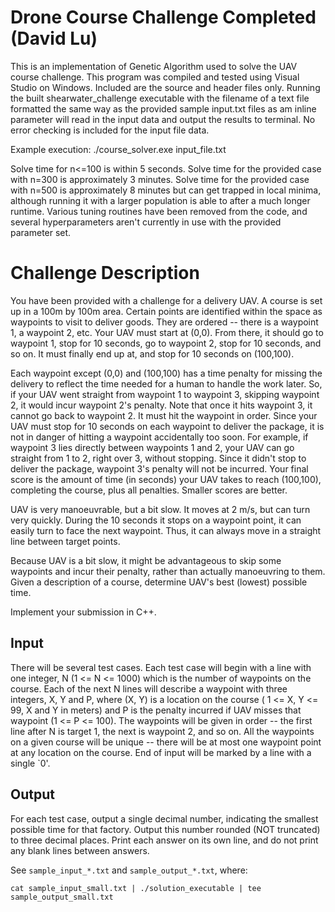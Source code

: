 # Drone Course Challenge Completed (David Lu)

This is an implementation of Genetic Algorithm used to solve the UAV course challenge. This program was compiled and tested using Visual Studio on Windows. Included are the source and header files only. Running the built shearwater_challenge executable with the filename of a text file formatted the same way as the provided sample input.txt files as am inline parameter will read in the input data and output the results to terminal. No error checking is included for the input file data. 

Example execution: ./course_solver.exe input_file.txt

Solve time for n<=100 is within 5 seconds. Solve time for the provided case with n=300 is approximately 3 minutes. Solve time for the provided case with n=500 is approximately 8 minutes but can get trapped in local minima, although running it with a larger population is able to after a much longer runtime. Various tuning routines have been removed from the code, and several hyperparameters aren't currently in use with the provided parameter set.

# Challenge Description

You have been provided with a challenge for a delivery UAV. A course is set up in a 100m by 100m area. Certain points are identified within the space as waypoints to visit to deliver goods. They are ordered -- there is a waypoint 1, a waypoint 2, etc. Your UAV must start at (0,0). From there, it should go to waypoint 1, stop for 10 seconds, go to waypoint 2, stop for 10 seconds, and so on. It must finally end up at, and stop for 10 seconds on (100,100).

Each waypoint except (0,0) and (100,100) has a time penalty for missing the delivery to reflect the time needed for a human to handle the work later. So, if your UAV went straight from waypoint 1 to waypoint 3, skipping waypoint 2, it would incur waypoint 2's penalty. Note that once it hits waypoint 3, it cannot go back to waypoint 2. It must hit the waypoint in order. Since your UAV must stop for 10 seconds on each waypoint to deliver the package, it is not in danger of hitting a waypoint accidentally too soon. For example, if waypoint 3 lies directly between waypoints 1 and 2, your UAV can go straight from 1 to 2, right over 3, without stopping. Since it didn't stop to deliver the package, waypoint 3's penalty will not be incurred. Your final score is the amount of time (in seconds) your UAV takes to reach (100,100), completing the course, plus all penalties. Smaller scores are better.

UAV is very manoeuvrable, but a bit slow. It moves at 2 m/s, but can turn very quickly. During the 10 seconds it stops on a waypoint point, it can easily turn to face the next waypoint. Thus, it can always move in a straight line between target points.

Because UAV is a bit slow, it might be advantageous to skip some waypoints and incur their penalty, rather than actually manoeuvring to them. Given a description of a course, determine UAV's best (lowest) possible time.

Implement your submission in C++.

## Input  

There will be several test cases. Each test case will begin with a line with one integer, N (1 <= N <= 1000) which is the number of waypoints on the course. Each of the next N lines will describe a waypoint with three integers, X, Y and P, where (X, Y) is a location on the course ( 1 <= X, Y <= 99, X and Y in meters) and P is the penalty incurred if UAV misses that waypoint (1 <= P <= 100). The waypoints will be given in order -- the first line after N is target 1, the next is waypoint 2, and so on. All the waypoints on a given course will be unique -- there will be at most one waypoint point at any location on the course. End of input will be marked by a line with a single `0'.

## Output  

For each test case, output a single decimal number, indicating the smallest possible time for that factory. Output this number rounded (NOT truncated) to three decimal places. Print each answer on its own line, and do not print any blank lines between answers.

See `sample_input_*.txt` and `sample_output_*.txt`, where:

```
cat sample_input_small.txt | ./solution_executable | tee sample_output_small.txt
```



